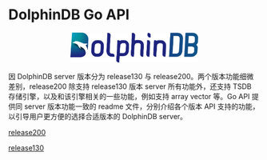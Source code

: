 # DolphinDB Go API

<p align='center'>
    <img src='./images/ddb.svg' alt='DolphinDB' width='256'>
</p>

因 DolphinDB server 版本分为 release130 与 release200。两个版本功能细微差别，release200 除支持 release130 版本 server 所有功能外，还支持 TSDB 存储引擎，以及和该引擎相关的一些功能，例如支持 array vector 等。Go API 提供同 server 版本功能一致的 readme 文件，分别介绍各个版本 API 支持的功能，以引导用户更方便的选择合适版本的 DolphinDB server。

[release200](https://gitee.com/dolphindb/api-go/blob/release200)

[release130](https://gitee.com/dolphindb/api-go/blob/release130)
